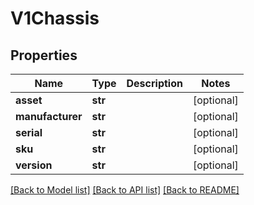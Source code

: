 # V1Chassis

## Properties
Name | Type | Description | Notes
------------ | ------------- | ------------- | -------------
**asset** | **str** |  | [optional] 
**manufacturer** | **str** |  | [optional] 
**serial** | **str** |  | [optional] 
**sku** | **str** |  | [optional] 
**version** | **str** |  | [optional] 

[[Back to Model list]](../README.md#documentation-for-models) [[Back to API list]](../README.md#documentation-for-api-endpoints) [[Back to README]](../README.md)


